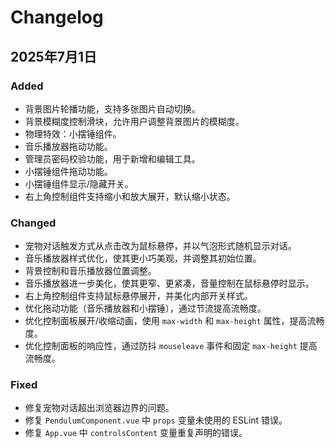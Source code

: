 # Changelog

## 2025年7月1日

### Added
- 背景图片轮播功能，支持多张图片自动切换。
- 背景模糊度控制滑块，允许用户调整背景图片的模糊度。
- 物理特效：小摆锤组件。
- 音乐播放器拖动功能。
- 管理员密码校验功能，用于新增和编辑工具。
- 小摆锤组件拖动功能。
- 小摆锤组件显示/隐藏开关。
- 右上角控制组件支持缩小和放大展开，默认缩小状态。

### Changed
- 宠物对话触发方式从点击改为鼠标悬停，并以气泡形式随机显示对话。
- 音乐播放器样式优化，使其更小巧美观，并调整其初始位置。
- 背景控制和音乐播放器位置调整。
- 音乐播放器进一步美化，使其更窄、更紧凑，音量控制在鼠标悬停时显示。
- 右上角控制组件支持鼠标悬停展开，并美化内部开关样式。
- 优化拖动功能（音乐播放器和小摆锤），通过节流提高流畅度。
- 优化控制面板展开/收缩动画，使用 `max-width` 和 `max-height` 属性，提高流畅度。
- 优化控制面板的响应性，通过防抖 `mouseleave` 事件和固定 `max-height` 提高流畅度。

### Fixed
- 修复宠物对话超出浏览器边界的问题。
- 修复 `PendulumComponent.vue` 中 `props` 变量未使用的 ESLint 错误。
- 修复 `App.vue` 中 `controlsContent` 变量重复声明的错误。